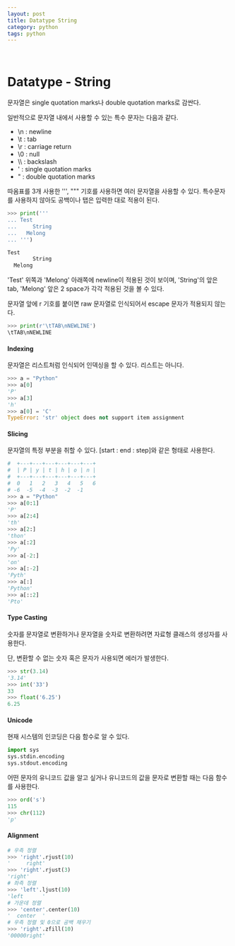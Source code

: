 ```yaml
---
layout: post
title: Datatype String
category: python
tags: python
---
```


&nbsp;

# Datatype - String

문자열은 single quotation marks나 double quotation marks로 감싼다.

일반적으로 문자열 내에서 사용할 수 있는 특수 문자는 다음과 같다.

- \n : newline
- \t : tab
- \r : carriage return
- \0 : null
- \\\ : backslash
- \' : single quotation marks
- \" : double quotation marks

따옴표를 3개 사용한 ''', """ 기호를 사용하면 여러 문자열을 사용할 수 있다. 특수문자를 사용하지 않아도 공백이나 탭은 입력한 대로 적용이 된다.

```python
>>> print('''
... Test
...     String
...   Melong
... ''')

Test
        String
  Melong

```

'Test' 위쪽과 'Melong' 아래쪽에 newline이 적용된 것이 보이며, 'String'의 앞은 tab, 'Melong' 앞은 2 space가 각각 적용된 것을 볼 수 있다.

문자열 앞에 r 기호를 붙이면 raw 문자열로 인식되어서 escape 문자가 적용되지 않는다.

```python
>>> print(r'\tTAB\nNEWLINE')
\tTAB\nNEWLINE
```

#### Indexing

문자열은 리스트처럼 인식되어 인덱싱을 할 수 있다. 리스트는 아니다.

```python
>>> a = "Python"
>>> a[0]
'P'
>>> a[3]
'h'
>>> a[0] = 'C'
TypeError: 'str' object does not support item assignment
```

#### Slicing

문자열의 특정 부분을 취할 수 있다. [start : end : step]와 같은 형태로 사용한다.

```python
#  +---+---+---+---+---+---+
#  | P | y | t | h | o | n |
#  +---+---+---+---+---+---+
#  0   1   2   3   4   5   6
# -6  -5  -4  -3  -2  -1
>>> a = "Python"
>>> a[0:1]
'P'
>>> a[2:4]
'th'
>>> a[2:]
'thon'
>>> a[:2]
'Py'
>>> a[-2:]
'on'
>>> a[:-2]
'Pyth'
>>> a[:]
'Python'
>>> a[::2]
'Pto'
```

#### Type Casting

숫자를 문자열로 변환하거나 문자열을 숫자로 변환하려면 자료형 클래스의 생성자를 사용한다.

단, 변환할 수 없는 숫자 혹은 문자가 사용되면 에러가 발생한다.

```python
>>> str(3.14)
'3.14'
>>> int('33')
33
>>> float('6.25')
6.25
```

#### Unicode

현재 시스템의 인코딩은 다음 함수로 알 수 있다.

```python
import sys
sys.stdin.encoding
sys.stdout.encoding
```

어떤 문자의 유니코드 값을 알고 싶거나 유니코드의 값을 문자로 변환할 때는 다음 함수를 사용한다.

```python
>>> ord('s')
115
>>> chr(112)
'p'
```

#### Alignment

```python
# 우측 정렬
>>> 'right'.rjust(10)
'     right'
>>> 'right'.rjust(3)
'right'
# 좌측 정렬
>>> 'left'.ljust(10)
'left      '
# 가운데 정렬
>>> 'center'.center(10)
'  center  '
# 우측 정렬 및 0으로 공백 채우기
>>> 'right'.zfill(10)
'00000right'
```

